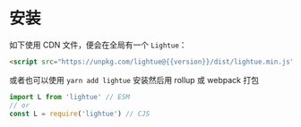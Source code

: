 # 安装

如下使用 CDN 文件，便会在全局有一个 `Lightue`：

```html
<script src="https://unpkg.com/lightue@{{version}}/dist/lightue.min.js"></script>
```

或者也可以使用 `yarn add lightue` 安装然后用 rollup 或 webpack 打包

```js
import L from 'lightue' // ESM
// or
const L = require('lightue') // CJS
```

